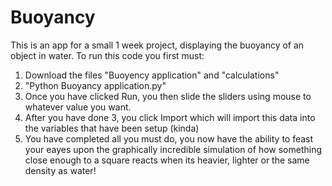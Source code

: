 # Buoyancy

This is an app for a small 1 week project, displaying the buoyancy of an object in water.
To run this code you first must:

1. Download the files "Buoyency application" and "calculations"
2. "Python Buoyancy application.py" 
3. Once you have clicked Run, you then slide the sliders using mouse to whatever value you want.
4. After you have done 3, you click Import which will import this data into the variables that have been setup (kinda)
5. You have completed all you must do, you now have the ability to feast your eayes upon the graphically incredible simulation of how something close enough to a square reacts when its heavier, lighter or the same density as water!
